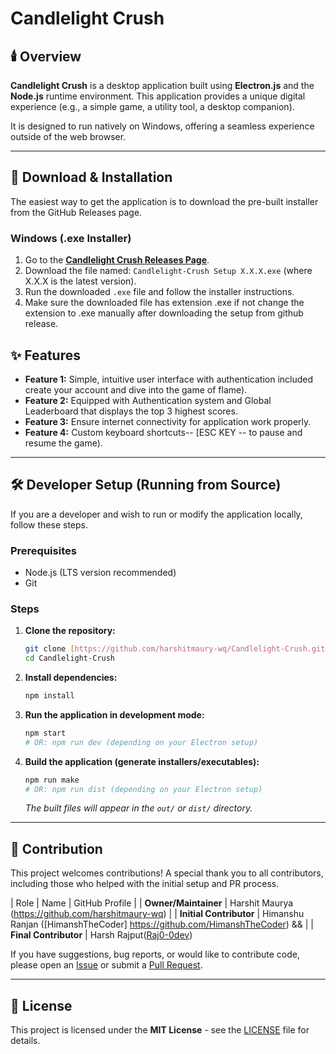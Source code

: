 # Candlelight Crush

## 🕯️ Overview

**Candlelight Crush** is a desktop application built using **Electron.js** and the **Node.js** runtime environment. This application provides a unique digital experience (e.g., a simple game, a utility tool, a desktop companion).

It is designed to run natively on Windows, offering a seamless experience outside of the web browser.

---

## 🚀 Download & Installation

The easiest way to get the application is to download the pre-built installer from the GitHub Releases page.

### Windows (.exe Installer)

1.  Go to the **[Candlelight Crush Releases Page](https://github.com/harshitmaury-wq/Candlelight-Crush/releases)**.
2.  Download the file named: `Candlelight-Crush Setup X.X.X.exe` (where X.X.X is the latest version).
3.  Run the downloaded `.exe` file and follow the installer instructions.
4.  Make sure the downloaded file has extension .exe if not change the extension to .exe manually after downloading the setup from github release.


## ✨ Features

* **Feature 1:** Simple, intuitive user interface with authentication included create your account and dive into the game of flame).
* **Feature 2:** Equipped with Authentication system and Global Leaderboard that displays the top 3 highest scores.
* **Feature 3:** Ensure internet connectivity for application work properly.
* **Feature 4:** Custom keyboard shortcuts-- [ESC KEY -- to pause and resume the game).

---

## 🛠️ Developer Setup (Running from Source)

If you are a developer and wish to run or modify the application locally, follow these steps.

### Prerequisites

* Node.js (LTS version recommended)
* Git

### Steps

1.  **Clone the repository:**
    ```bash
    git clone [https://github.com/harshitmaury-wq/Candlelight-Crush.git](https://github.com/harshitmaury-wq/Candlelight-Crush.git)
    cd Candlelight-Crush
    ```

2.  **Install dependencies:**
    ```bash
    npm install
    ```

3.  **Run the application in development mode:**
    ```bash
    npm start
    # OR: npm run dev (depending on your Electron setup)
    ```

4.  **Build the application (generate installers/executables):**
    ```bash
    npm run make
    # OR: npm run dist (depending on your Electron setup)
    ```
    *The built files will appear in the `out/` or `dist/` directory.*
---

## 🤝 Contribution
This project welcomes contributions! A special thank you to all contributors, including those who helped with the initial setup and PR process.

| Role | Name | GitHub Profile |
| **Owner/Maintainer** | Harshit Maurya (https://github.com/harshitmaury-wq) |
| **Initial Contributor** | Himanshu Ranjan ([HimanshTheCoder] https://github.com/HimanshTheCoder) && |
| **Final Contributor** |  Harsh Rajput([Raj0-0dev](https://github.com/Raj0-0dev))

If you have suggestions, bug reports, or would like to contribute code, please open an [Issue](https://github.com/harshitmaury-wq/Candlelight-Crush/issues) or submit a [Pull Request](https://github.com/harshitmaury-wq/Candlelight-Crush/pulls).

---

## 📄 License

This project is licensed under the **MIT License** - see the [LICENSE](LICENSE) file for details.
